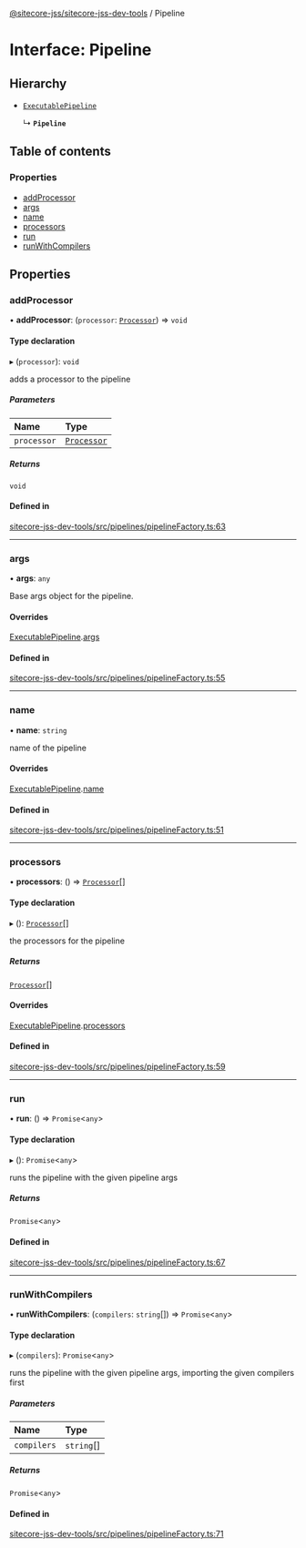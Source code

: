 [@sitecore-jss/sitecore-jss-dev-tools](../README.md) / Pipeline

# Interface: Pipeline

## Hierarchy

- [`ExecutablePipeline`](ExecutablePipeline.md)

  ↳ **`Pipeline`**

## Table of contents

### Properties

- [addProcessor](Pipeline.md#addprocessor)
- [args](Pipeline.md#args)
- [name](Pipeline.md#name)
- [processors](Pipeline.md#processors)
- [run](Pipeline.md#run)
- [runWithCompilers](Pipeline.md#runwithcompilers)

## Properties

### addProcessor

• **addProcessor**: (`processor`: [`Processor`](Processor.md)) => `void`

#### Type declaration

▸ (`processor`): `void`

adds a processor to the pipeline

##### Parameters

| Name | Type |
| :------ | :------ |
| `processor` | [`Processor`](Processor.md) |

##### Returns

`void`

#### Defined in

[sitecore-jss-dev-tools/src/pipelines/pipelineFactory.ts:63](https://github.com/Sitecore/jss/blob/5d83629ac/packages/sitecore-jss-dev-tools/src/pipelines/pipelineFactory.ts#L63)

___

### args

• **args**: `any`

Base args object for the pipeline.

#### Overrides

[ExecutablePipeline](ExecutablePipeline.md).[args](ExecutablePipeline.md#args)

#### Defined in

[sitecore-jss-dev-tools/src/pipelines/pipelineFactory.ts:55](https://github.com/Sitecore/jss/blob/5d83629ac/packages/sitecore-jss-dev-tools/src/pipelines/pipelineFactory.ts#L55)

___

### name

• **name**: `string`

name of the pipeline

#### Overrides

[ExecutablePipeline](ExecutablePipeline.md).[name](ExecutablePipeline.md#name)

#### Defined in

[sitecore-jss-dev-tools/src/pipelines/pipelineFactory.ts:51](https://github.com/Sitecore/jss/blob/5d83629ac/packages/sitecore-jss-dev-tools/src/pipelines/pipelineFactory.ts#L51)

___

### processors

• **processors**: () => [`Processor`](Processor.md)[]

#### Type declaration

▸ (): [`Processor`](Processor.md)[]

the processors for the pipeline

##### Returns

[`Processor`](Processor.md)[]

#### Overrides

[ExecutablePipeline](ExecutablePipeline.md).[processors](ExecutablePipeline.md#processors)

#### Defined in

[sitecore-jss-dev-tools/src/pipelines/pipelineFactory.ts:59](https://github.com/Sitecore/jss/blob/5d83629ac/packages/sitecore-jss-dev-tools/src/pipelines/pipelineFactory.ts#L59)

___

### run

• **run**: () => `Promise`\<`any`\>

#### Type declaration

▸ (): `Promise`\<`any`\>

runs the pipeline with the given pipeline args

##### Returns

`Promise`\<`any`\>

#### Defined in

[sitecore-jss-dev-tools/src/pipelines/pipelineFactory.ts:67](https://github.com/Sitecore/jss/blob/5d83629ac/packages/sitecore-jss-dev-tools/src/pipelines/pipelineFactory.ts#L67)

___

### runWithCompilers

• **runWithCompilers**: (`compilers`: `string`[]) => `Promise`\<`any`\>

#### Type declaration

▸ (`compilers`): `Promise`\<`any`\>

runs the pipeline with the given pipeline args, importing the given compilers first

##### Parameters

| Name | Type |
| :------ | :------ |
| `compilers` | `string`[] |

##### Returns

`Promise`\<`any`\>

#### Defined in

[sitecore-jss-dev-tools/src/pipelines/pipelineFactory.ts:71](https://github.com/Sitecore/jss/blob/5d83629ac/packages/sitecore-jss-dev-tools/src/pipelines/pipelineFactory.ts#L71)
